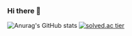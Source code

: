 ### Hi there 👋

![Anurag's GitHub stats](https://github-readme-stats.vercel.app/api?username=DECOY-DUCK&show_icons=true&theme=radical)
[![solved.ac tier](http://mazassumnida.wtf/api/generate_badge?boj=DECOY-DUCK)](https://solved.ac/DECOY-DUCK)
<!--
**DECOY-DUCK/DECOY-DUCK** is a ✨ _special_ ✨ repository because its `README.md` (this file) appears on your GitHub profile.

Here are some ideas to get you started:

- 🔭 I’m currently working on ...
- 🌱 I’m currently learning ...
- 👯 I’m looking to collaborate on ...
- 🤔 I’m looking for help with ...
- 💬 Ask me about ...
- 📫 How to reach me: ...
- 😄 Pronouns: ...
- ⚡ Fun fact: ...
-->
